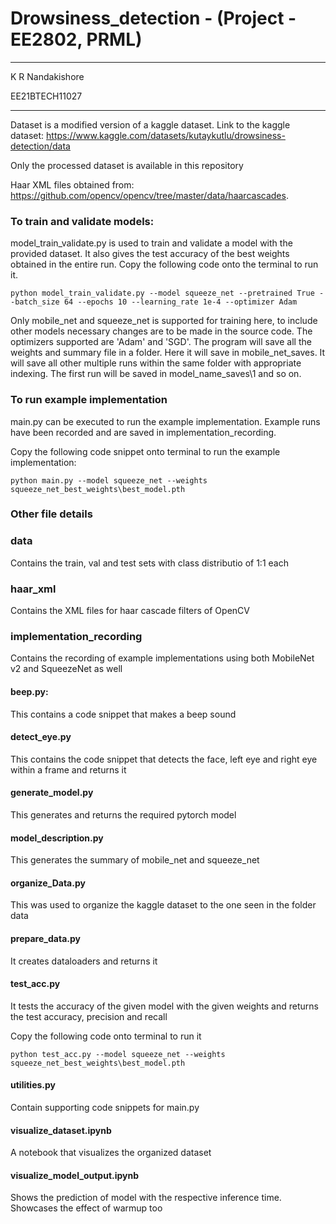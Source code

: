 # Drowsiness_detection - (Project - EE2802, PRML)

***************************************
K R Nandakishore

EE21BTECH11027
***************************************

Dataset is a modified version of a kaggle dataset. Link to the kaggle dataset:
https://www.kaggle.com/datasets/kutaykutlu/drowsiness-detection/data

Only the processed dataset is available in this repository

Haar XML files obtained from: https://github.com/opencv/opencv/tree/master/data/haarcascades.

### To train and validate models:

model_train_validate.py is used to train and validate a model with the provided dataset. It also gives the test accuracy of the best weights obtained in the entire run. Copy the following code onto the terminal to run it.
```
python model_train_validate.py --model squeeze_net --pretrained True --batch_size 64 --epochs 10 --learning_rate 1e-4 --optimizer Adam
```
Only mobile_net and squeeze_net is supported for training here, to include other models necessary changes are to be made in the source code. The optimizers supported are 'Adam' and 'SGD'. The program will save all the weights and summary file in a folder. Here it will save in mobile_net_saves. It will save all other multiple runs within the same folder with appropriate indexing. The first run will be saved in model_name_saves\1 and so on.

### To run example implementation

main.py can be executed to run the example implementation. Example runs have been recorded and are saved in implementation_recording.

Copy the following code snippet onto terminal to run the example implementation:
```
python main.py --model squeeze_net --weights squeeze_net_best_weights\best_model.pth
```

### Other file details

### data

Contains the train, val and test sets with class distributio of 1:1 each

### haar_xml

Contains the XML files for haar cascade filters of OpenCV

### implementation_recording

Contains the recording of example implementations using both MobileNet v2 and SqueezeNet as well

#### beep.py:

This contains a code snippet that makes a beep sound

#### detect_eye.py

This contains the code snippet that detects the face, left eye and right eye within a frame and returns it

#### generate_model.py

This generates and returns the required pytorch model

#### model_description.py

This generates the summary of mobile_net and squeeze_net

#### organize_Data.py

This was used to organize the kaggle dataset to the one seen in the folder data

#### prepare_data.py

It creates dataloaders and returns it

#### test_acc.py

It tests the accuracy of the given model with the given weights and returns the test accuracy, precision and recall

Copy the following code onto terminal to run it
```
python test_acc.py --model squeeze_net --weights squeeze_net_best_weights\best_model.pth
```

#### utilities.py

Contain supporting code snippets for main.py

#### visualize_dataset.ipynb

A notebook that visualizes the organized dataset

#### visualize_model_output.ipynb

Shows the prediction of model with the respective inference time. Showcases the effect of warmup too
